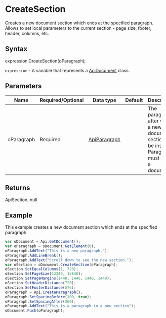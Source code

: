 # CreateSection

Creates a new document section which ends at the specified paragraph. Allows to set local parameters to the current
section - page size, footer, header, columns, etc.

## Syntax

expression.CreateSection(oParagraph);

`expression` - A variable that represents a [ApiDocument](../ApiDocument.md) class.

## Parameters

| **Name** | **Required/Optional** | **Data type** | **Default** | **Description** |
| ------------- | ------------- | ------------- | ------------- | ------------- |
| oParagraph | Required | [ApiParagraph](../../ApiParagraph/ApiParagraph.md) |  | The paragraph after which a new document section will be inserted. Paragraph must be in a document. |

## Returns

ApiSection, null

## Example

This example creates a new document section which ends at the specified paragraph.

```javascript
var oDocument = Api.GetDocument();
var oParagraph = oDocument.GetElement(0);
oParagraph.AddText("This is a new paragraph.");
oParagraph.AddLineBreak();
oParagraph.AddText("Scroll down to see the new section.");
var oSection = oDocument.CreateSection(oParagraph);
oSection.SetEqualColumns(1, 720);
oSection.SetPageSize(12240, 15840);
oSection.SetPageMargins(1440, 1440, 1440, 1440);
oSection.SetHeaderDistance(720);
oSection.SetFooterDistance(576);
oParagraph = Api.CreateParagraph();
oParagraph.SetSpacingBefore(100, true);
oParagraph.SetSpacingAfter(360);
oParagraph.AddText("This is a paragraph in a new section");
oDocument.Push(oParagraph);
```
